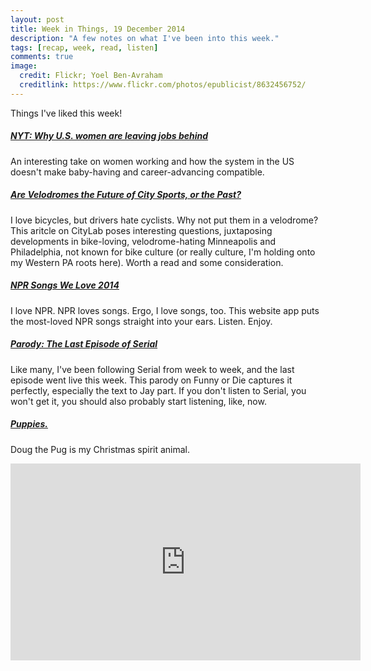 ```yaml
---
layout: post
title: Week in Things, 19 December 2014
description: "A few notes on what I've been into this week."
tags: [recap, week, read, listen]
comments: true
image:
  credit: Flickr; Yoel Ben-Avraham
  creditlink: https://www.flickr.com/photos/epublicist/8632456752/
---
```

Things I've liked this week!

##### [NYT: Why U.S. women are leaving jobs behind](http://www.nytimes.com/2014/12/14/upshot/us-employment-women-not-working.html?_r=0)
An interesting take on women working and how the system in the US doesn't make baby-having and career-advancing compatible. 

##### [Are Velodromes the Future of City Sports, or the Past?](http://www.citylab.com/politics/2014/12/are-velodromes-the-future-of-sports-for-cities/383849/)
I love bicycles, but drivers hate cyclists. Why not put them in a velodrome? This aritcle on CityLab poses interesting questions, juxtaposing developments in bike-loving, velodrome-hating Minneapolis and Philadelphia, not known for bike culture (or really culture, I'm holding onto my Western PA roots here). Worth a read and some consideration.

##### [NPR Songs We Love 2014](http://www.citylab.com/commute/2014/12/the-secret-history-of-cars-begins-with-bicycles/383254/)
I love NPR. NPR loves songs. Ergo, I love songs, too. This website app puts the most-loved NPR songs straight into your ears. Listen. Enjoy. 

##### [Parody: The Last Episode of Serial](http://www.funnyordie.com/videos/6ab2d45a77/the-last-episode-of-serial)
Like many, I've been following Serial from week to week, and the last episode went live this week. This parody on Funny or Die captures it perfectly, especially the text to Jay part. If you don't listen to Serial, you won't get it, you should also probably start listening, like, now.

##### [Puppies.](http://www.youtube.com/watch?v=2ie_XgIM06M)
Doug the Pug is my Christmas spirit animal.

<iframe width="560" height="315" src="http://www.youtube.com/embed/2ie_XgIM06M" frameborder="0"> </iframe>



